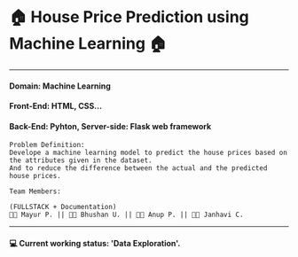 # 🏠 House Price Prediction using Machine Learning 🏠

**** 
#### Domain: Machine Learning
#### Front-End: HTML, CSS...
#### Back-End: Pyhton, Server-side: Flask web framework

```
Problem Definition: 
Develope a machine learning model to predict the house prices based on the attributes given in the dataset.
And to reduce the difference between the actual and the predicted house prices.
```


```
Team Members: 

(FULLSTACK + Documentation)
👨‍💻 Mayur P. || 👨‍💻 Bhushan U. || 👨‍💻 Anup P. || 👨‍💻 Janhavi C.

```

****

#### 💻 Current working status: 'Data Exploration'.
